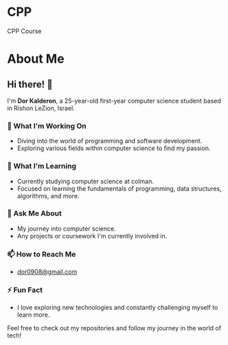 # CPP
CPP Course 
# About Me

## Hi there! 👋

I'm **Dor Kalderon**, a 25-year-old first-year computer science student based in Rishon LeZion, Israel.

### 🔭 What I'm Working On

- Diving into the world of programming and software development.
- Exploring various fields within computer science to find my passion.

### 🌱 What I'm Learning

- Currently studying computer science at colman.
- Focused on learning the fundamentals of programming, data structures, algorithms, and more.

### 💬 Ask Me About

- My journey into computer science.
- Any projects or coursework I'm currently involved in.

### 📫 How to Reach Me

- dor0908@gmail.com

### ⚡ Fun Fact

- I love exploring new technologies and constantly challenging myself to learn more.

Feel free to check out my repositories and follow my journey in the world of tech!
